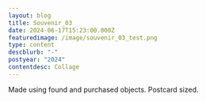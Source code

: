 ```yaml
---
layout: blog
title: Souvenir_03
date: 2024-06-17T15:23:00.000Z
featuredimage: /image/souvenir_03_test.png
type: content
descblurb: "-"
postyear: "2024"
contentdesc: Collage
---
```

Made using found and purchased objects. Postcard sized.
